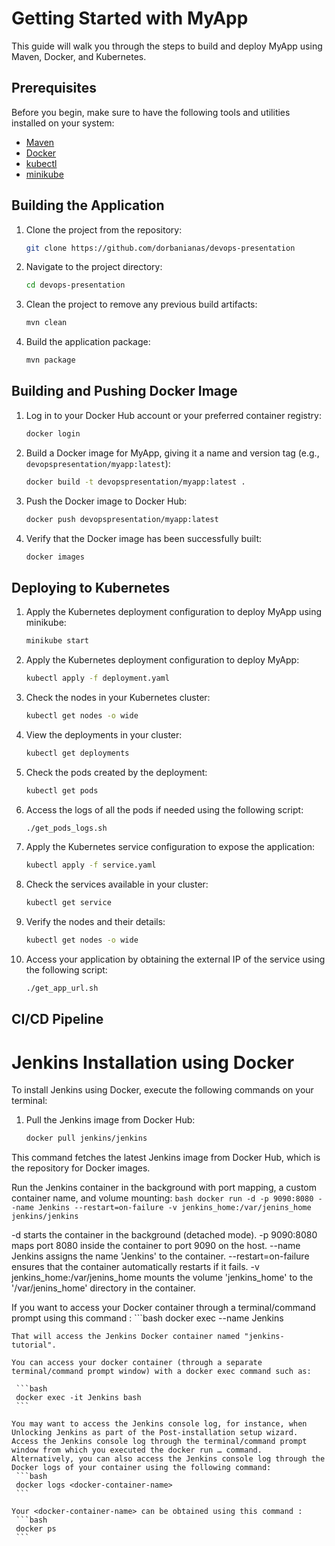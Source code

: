 # Getting Started with MyApp

This guide will walk you through the steps to build and deploy MyApp using Maven, Docker, and Kubernetes.

## Prerequisites

Before you begin, make sure to have the following tools and utilities installed on your system:

- [Maven](https://maven.apache.org/)
- [Docker](https://www.docker.com/)
- [kubectl](https://kubernetes.io/docs/tasks/tools/)
- [minikube](https://minikube.sigs.k8s.io/)

## Building the Application

1. Clone the project from the repository:
    
    ```bash
    git clone https://github.com/dorbanianas/devops-presentation
    ```
    
2. Navigate to the project directory:
    
    ```bash
    cd devops-presentation
    ```
    
3. Clean the project to remove any previous build artifacts:
    
    ```bash
    mvn clean
    ```
    
4. Build the application package:
    
    ```bash
    mvn package
    ```
    

## **Building and Pushing Docker Image**

1. Log in to your Docker Hub account or your preferred container registry:
    
    ```bash
    docker login
    ```
    
2. Build a Docker image for MyApp, giving it a name and version tag (e.g., `devopspresentation/myapp:latest`):
    
    ```bash
    docker build -t devopspresentation/myapp:latest .
    ```
    
3. Push the Docker image to Docker Hub:
    
    ```bash
    docker push devopspresentation/myapp:latest
    ```
    
4. Verify that the Docker image has been successfully built:
    
    ```bash
    docker images
    ```
    

## **Deploying to Kubernetes**

1. Apply the Kubernetes deployment configuration to deploy MyApp using minikube:
    
    ```bash
    minikube start
    ```
    
2. Apply the Kubernetes deployment configuration to deploy MyApp:
    
    ```bash
    kubectl apply -f deployment.yaml
    ```
    
3. Check the nodes in your Kubernetes cluster:
    
    ```bash
    kubectl get nodes -o wide
    ```
    
4. View the deployments in your cluster:
    
    ```bash
    kubectl get deployments
    ```
    
5. Check the pods created by the deployment:
    
    ```bash
    kubectl get pods
    ```
    
6. Access the logs of all the pods if needed using the following script:
    
    ```bash
    ./get_pods_logs.sh
    ```
    
7. Apply the Kubernetes service configuration to expose the application:
    
    ```bash
    kubectl apply -f service.yaml
    ```
    
8. Check the services available in your cluster:
    
    ```bash
    kubectl get service
    ```
    
9. Verify the nodes and their details:
    
    ```bash
    kubectl get nodes -o wide
    ```
    
10. Access your application by obtaining the external IP of the service using the following script:
    
    ```bash
    ./get_app_url.sh
    ```

##  **CI/CD Pipeline**
# Jenkins Installation using Docker

To install Jenkins using Docker, execute the following commands on your terminal:

1. Pull the Jenkins image from Docker Hub:

   ```bash
   docker pull jenkins/jenkins
   ```
This command fetches the latest Jenkins image from Docker Hub, which is the repository for Docker images.

Run the Jenkins container in the background with port mapping, a custom container name, and volume mounting:
    ```bash
    docker run -d -p 9090:8080 --name Jenkins --restart=on-failure -v jenkins_home:/var/jenins_home jenkins/jenkins
    ```

-d starts the container in the background (detached mode).
-p 9090:8080 maps port 8080 inside the container to port 9090 on the host.
--name Jenkins assigns the name 'Jenkins' to the container.
--restart=on-failure ensures that the container automatically restarts if it fails.
-v jenkins_home:/var/jenins_home mounts the volume 'jenkins_home' to the '/var/jenins_home' directory in the container.

If you want to access your Docker container through a terminal/command prompt using this command :
    ```bash
    docker exec --name Jenkins 
   ```
That will access the Jenkins Docker container named "jenkins-tutorial".

You can access your docker container (through a separate terminal/command prompt window) with a docker exec command such as:
    
    ```bash
    docker exec -it Jenkins bash
    ```

You may want to access the Jenkins console log, for instance, when Unlocking Jenkins as part of the Post-installation setup wizard.
Access the Jenkins console log through the terminal/command prompt window from which you executed the docker run …​ command. Alternatively, you can also access the Jenkins console log through the Docker logs of your container using the following command:
    ```bash
    docker logs <docker-container-name>
    ```

Your <docker-container-name> can be obtained using this command :
    ```bash
    docker ps
    ```

